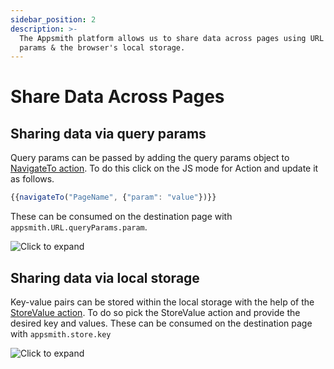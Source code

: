 ```yaml
---
sidebar_position: 2
description: >-
  The Appsmith platform allows us to share data across pages using URL query
  params & the browser's local storage.
---
```


# Share Data Across Pages

## Sharing data via query params

Query params can be passed by adding the query params object to [NavigateTo action](broken-reference). To do this click on the JS mode for Action and update it as follows.

```javascript
{{navigateTo("PageName", {"param": "value"})}}
```

These can be consumed on the destination page with `appsmith.URL.queryParams.param`.

![Click to expand](/img/queryParams.gif)

## Sharing data via local storage

Key-value pairs can be stored within the local storage with the help of the [StoreValue action](broken-reference). To do so pick the StoreValue action and provide the desired key and values. These can be consumed on the destination page with `appsmith.store.key`

![Click to expand](/img/localStorage.gif)
